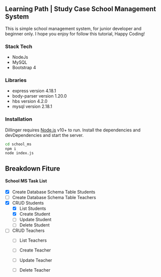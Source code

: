 ## Learning Path | Study Case School Management System
This is simple school management system, for junior developer
and beginner only. I hope you enjoy for follow this tutorial,
Happy Coding!

### Stack Tech 

- NodeJs
- MySQL
- Bootstrap 4

### Libraries

- express version 4.18.1
- body-parser version 1.20.0
- hbs version 4.2.0
- mysql version 2.18.1

### Installation

Dillinger requires [Node.js](https://nodejs.org/) v10+ to run.
Install the dependencies and devDependencies and start the server.

```sh
cd school_ms
npm i
node index.js
```

## Breakdown Fiture

#### School MS Task List

- [x] Create Database Schema Table Students
- [ ] Create Database Schema Table Teachers
- [x] CRUD Students
    - [x] List Students
    - [x] Create Student
    - [ ] Update Student
    - [ ] Delete Student
- [ ] CRUD Teachers
    - [ ] List Teachers
    - [ ] Create Teacher
    - [ ] Update Teacher
    - [ ] Delete Teacher

